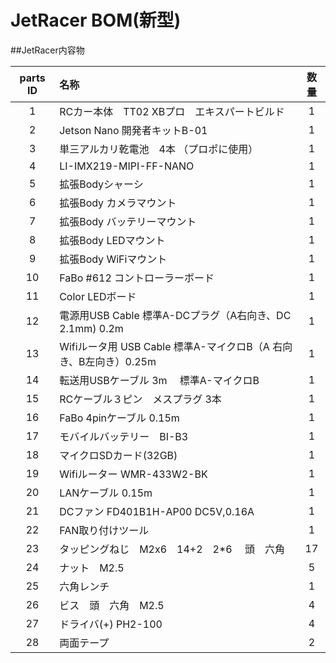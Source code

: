 # JetRacer BOM(新型)

##JetRacer内容物

| parts ID|名称 |数量 |
| :---: | :--- | :---: |
| 1 | RCカー本体　TT02 XBプロ　エキスパートビルド |  1  |
| 2 | Jetson Nano 開発者キットB-01 |  1  |
| 3 | 単三アルカリ乾電池　4本 （プロポに使用） |  1  |
| 4 | LI-IMX219-MIPI-FF-NANO |  1  |
| 5 | 拡張Bodyシャーシ |  1  |
| 6 | 拡張Body カメラマウント  |  1  |
| 7 | 拡張Body  バッテリーマウント|  1  |
| 8 | 拡張Body  LEDマウント|  1  |
| 9 | 拡張Body  WiFiマウント|  1  |
| 10 | FaBo #612 コントローラーボード  |  1  |
| 11 | Color LEDボード  |  1  |
| 12 | 電源用USB Cable 標準A-DCプラグ（A右向き、DC 2.1mm) 0.2m |  1  |
| 13 | Wifiルータ用 USB Cable 標準A-マイクロB（A 右向き、B左向き）0.25m |  1  |
| 14 | 転送用USBケーブル 3m 　標準A-マイクロB |  1  |
| 15 | RCケーブル３ピン　メスプラグ  3本 |  1  |
| 16 | FaBo 4pinケーブル 0.15m |  1  |
| 17 | モバイルバッテリー　BI-B3  |  1  |
| 18 | マイクロSDカード(32GB) |  1  |
| 19 |  Wifiルーター WMR-433W2-BK |  1  |
| 20 |  LANケーブル 0.15m |  1  |
| 21 |  DCファン FD401B1H-AP00 DC5V,0.16A |  1  |
| 22 |  FAN取り付けツール |  1  |
| 23 |  タッピングねじ　M2x6　14+2　2*6 　頭　六角|  17  |
| 24 |  ナット　M2.5 |  5  |
| 25 |  六角レンチ |  1  |
| 26 |  ビス　頭　六角　M2.5 |  4  |
| 27 |  ドライバ(+) PH2-100  |  4  |
| 28 |  両面テープ |  2  |


